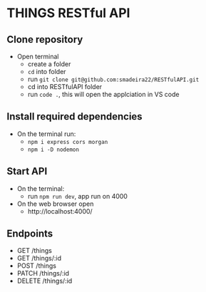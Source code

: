 # THINGS RESTful API

## Clone repository

- Open terminal
  - create a folder
  - `cd` into folder
  - run `git clone git@github.com:smadeira22/RESTfulAPI.git`
  - cd into RESTfulAPI folder
  - run `code .`, this will open the applciation in VS code

## Install required dependencies

- On the terminal run:
   - `npm i express cors morgan`
   - `npm i -D nodemon`

## Start API

- On the terminal:
   - run `npm run dev`, app run on 4000
- On the web browser open
   - http://localhost:4000/

## Endpoints

- GET /things
- GET /things/:id
- POST /things
- PATCH /things/:id
- DELETE /things/:id